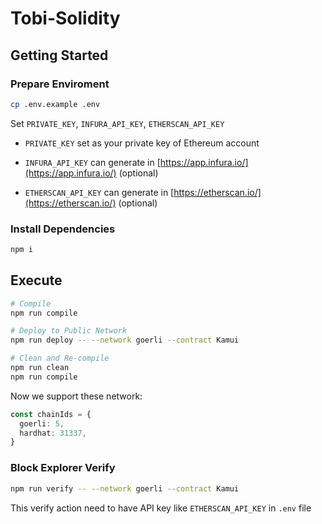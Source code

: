 # Tobi-Solidity

## Getting Started

### Prepare Enviroment

```bash
cp .env.example .env
```

Set `PRIVATE_KEY`, `INFURA_API_KEY`, `ETHERSCAN_API_KEY`

- `PRIVATE_KEY` set as your private key of Ethereum account

- `INFURA_API_KEY` can generate in [https://app.infura.io/](https://app.infura.io/) (optional)

- `ETHERSCAN_API_KEY` can generate in [https://etherscan.io/](https://etherscan.io/) (optional)

### Install Dependencies

```bash
npm i
```

## Execute
 
```bash
# Compile
npm run compile
```

```bash
# Deploy to Public Network
npm run deploy -- --network goerli --contract Kamui
```

```bash
# Clean and Re-compile
npm run clean
npm run compile
```


Now we support these network:

```ts
const chainIds = {
  goerli: 5,
  hardhat: 31337,
}
```

### Block Explorer Verify

```bash
npm run verify -- --network goerli --contract Kamui
```

This verify action need to have API key like `ETHERSCAN_API_KEY` in `.env` file

